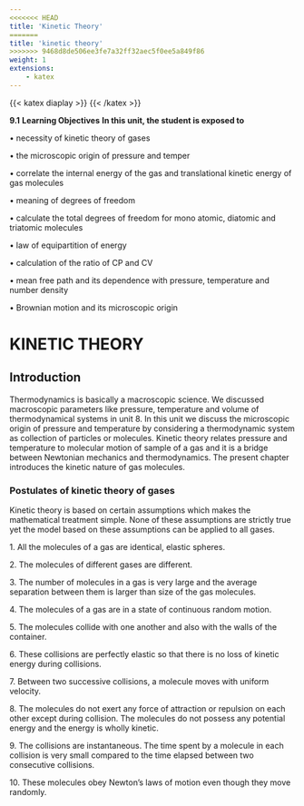 ```yaml
---
<<<<<<< HEAD
title: 'Kinetic Theory'
=======
title: 'kinetic theory'
>>>>>>> 9468d8de506ee3fe7a32ff32aec5f0ee5a849f86
weight: 1
extensions:
    - katex
---
```


{{< katex diaplay >}}  {{< /katex >}}

**9.1**
**Learning Objectives**
**In this unit, the student is exposed to**

• necessity of kinetic theory of gases

• the microscopic origin of pressure and temper

• correlate the internal energy of the gas and translational kinetic energy of gas molecules

• meaning of degrees of freedom

• calculate the total degrees of freedom for mono atomic, diatomic and triatomic molecules

• law of equipartition of energy

• calculation of the ratio of CP and CV

• mean free path and its dependence with pressure, temperature and number density

• Brownian motion and its microscopic origin
 
# KINETIC THEORY
 
## Introduction

Thermodynamics is basically a macroscopic science. We discussed macroscopic parameters like pressure, temperature and volume of thermodynamical systems in unit 8. In this unit we discuss the microscopic origin of pressure and temperature by considering a thermodynamic system as collection of particles or molecules. Kinetic theory relates pressure and temperature to molecular motion of sample of a gas and it is a bridge between Newtonian mechanics and thermodynamics. The present chapter introduces the kinetic nature of gas molecules.

### Postulates of kinetic theory of gases

Kinetic theory is based on certain assumptions which makes the mathematical treatment simple. None of these assumptions are strictly true yet the model based on these assumptions can be applied to all gases.
 
1\. All the molecules of a gas are identical, elastic spheres.
 
2\. The molecules of different gases are different.
 
3\. The number of molecules in a gas is very large and the average separation between them is larger than size of the gas molecules.
 
4\. The molecules of a gas are in a state of continuous random motion.
 
5\. The molecules collide with one another and also with the walls of the container.
 
6\. These collisions are perfectly elastic so that there is no loss of kinetic energy during collisions.
 
7\. Between two successive collisions, a molecule moves with uniform velocity.
 
8\. The molecules do not exert any force of attraction or repulsion on each other except during collision. The molecules do not possess any potential energy and the energy is wholly kinetic.
 
9\. The collisions are instantaneous. The time spent by a molecule in each collision is very small compared to the time elapsed between two consecutive collisions.
 
10\. These molecules obey Newton’s laws of motion even though they move randomly.